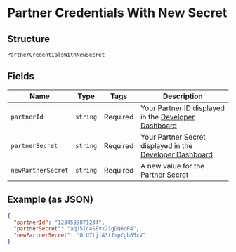 
# Partner Credentials With New Secret

## Structure

`PartnerCredentialsWithNewSecret`

## Fields

| Name | Type | Tags | Description |
|  --- | --- | --- | --- |
| `partnerId` | `string` | Required | Your Partner ID displayed in the [Developer Dashboard](https://developer.finicity.com/admin) |
| `partnerSecret` | `string` | Required | Your Partner Secret displayed in the [Developer Dashboard](https://developer.finicity.com/admin) |
| `newPartnerSecret` | `string` | Required | A new value for the Partner Secret |

## Example (as JSON)

```json
{
  "partnerId": "1234583871234",
  "partnerSecret": "aqJ5Ic4SEVx2IgDQ6oR4",
  "newPartnerSecret": "OrU7tjiA3tIspCgb85xV"
}
```

